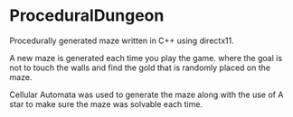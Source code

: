 # ProceduralDungeon

Procedurally generated maze written in C++ using directx11. 

A new maze is generated each time you play the game. where the goal is not to touch the walls and find the gold that is randomly placed on the maze.

Cellular Automata was used to generate the maze along with the use of A star to make sure the maze was solvable each time. 
